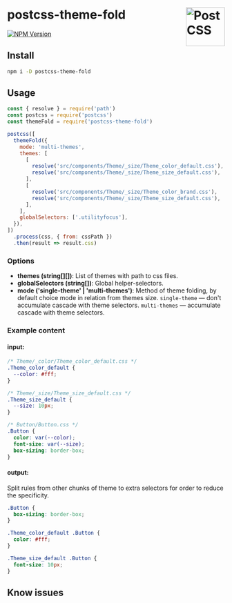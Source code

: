 # postcss-theme-fold [<img src="https://postcss.github.io/postcss/logo.svg" alt="PostCSS" width="90" height="90" align="right">][postcss]

[![NPM Version][npm-img]][npm-url]

## Install

```sh
npm i -D postcss-theme-fold
```

## Usage

```js
const { resolve } = require('path')
const postcss = require('postcss')
const themeFold = require('postcss-theme-fold')

postcss([
  themeFold({
    mode: 'multi-themes',
    themes: [
      [
        resolve('src/components/Theme/_size/Theme_color_default.css'),
        resolve('src/components/Theme/_size/Theme_size_default.css'),
      ],
      [
        resolve('src/components/Theme/_size/Theme_color_brand.css'),
        resolve('src/components/Theme/_size/Theme_size_default.css'),
      ],
    ],
    globalSelectors: ['.utilityfocus'],
  }),
])
  .process(css, { from: cssPath })
  .then(result => result.css)
```

### Options

* **themes (string[][])**: List of themes with path to css files.
* **globalSelectors (string[])**: Global helper-selectors.
* **mode ('single-theme' | 'multi-themes')**: Method of theme folding, by default choice mode in relation from themes size. `single-theme` — don't accumulate cascade with theme selectors. `multi-themes` — accumulate cascade with theme selectors.

### Example content

#### input:

```css
/* Theme/_color/Theme_color_default.css */
.Theme_color_default {
  --color: #fff;
}

/* Theme/_size/Theme_size_default.css */
.Theme_size_default {
  --size: 10px;
}

/* Button/Button.css */
.Button {
  color: var(--color);
  font-size: var(--size);
  box-sizing: border-box;
}
```

#### output:

Split rules from other chunks of theme to extra selectors for order to reduce the specificity.

```css
.Button {
  box-sizing: border-box;
}

.Theme_color_default .Button {
  color: #fff;
}

.Theme_size_default .Button {
  font-size: 10px;
}
```

## Know issues

[npm-img]: https://img.shields.io/npm/v/postcss-theme-fold.svg
[npm-url]: https://www.npmjs.com/package/postcss-theme-fold

[PostCSS]: https://github.com/postcss/postcss
